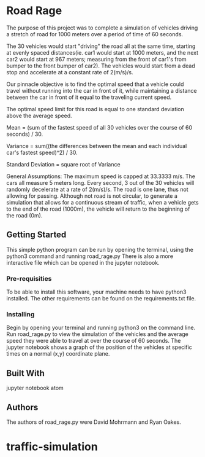 # Road Rage

The purpose of this project was to complete a simulation of vehicles driving a stretch of road for 1000 meters over a period of time of 60 seconds.

The 30 vehicles would start "driving" the road all at the same time, starting at evenly spaced distances(ie. car1 would start at 1000 meters, and the next car2 would start at 967 meters; measuring from the front of car1's from bumper to the front bumper of car2). The vehicles would start from a dead stop and accelerate at a constant rate of 2(m/s)/s.

Our pinnacle objective is to find the optimal speed that a vehicle could travel without running into the car in front of it, while maintaining a distance between the car in front of it equal to the traveling current speed.

The optimal speed limit for this road is equal to one standard deviation above the average speed.

Mean = (sum of the fastest speed of all 30 vehicles over the course of 60 seconds) / 30.

Variance = sum((the differences between the mean and each individual car's fastest speed)^2) / 30.

Standard Deviation = square root of Variance

General Assumptions:
  The maximum speed is capped at 33.3333 m/s.
  The cars all measure 5 meters long.
  Every second, 3 out of the 30 vehicles will randomly decelerate at a rate of 2(m/s)/s.
  The road is one lane, thus not allowing for passing.
  Although not road is not circular, to generate a simulation that allows for a continuous stream of traffic, when a vehicle gets to the end of the road (1000m), the vehicle will return to the beginning of the road (0m).

## Getting Started

This simple python program can be run by opening the terminal, using the python3 command and running road_rage.py
There is also a more interactive file which can be opened in the jupyter notebook.


### Pre-requisities

To be able to install this software, your machine needs to have python3 installed. The other requirements can be found on the requirements.txt file.


### Installing

Begin by opening your terminal and running python3 on the command line. Run road_rage.py to view the simulation of the vehicles and the average speed they were able to travel at over the course of 60 seconds. The jupyter notebook shows a graph of the position of the vehicles at specific times on a normal (x,y) coordinate plane.


## Built With

jupyter notebook
atom


## Authors

The authors of road_rage.py were David Mohrmann and Ryan Oakes.
# traffic-simulation

